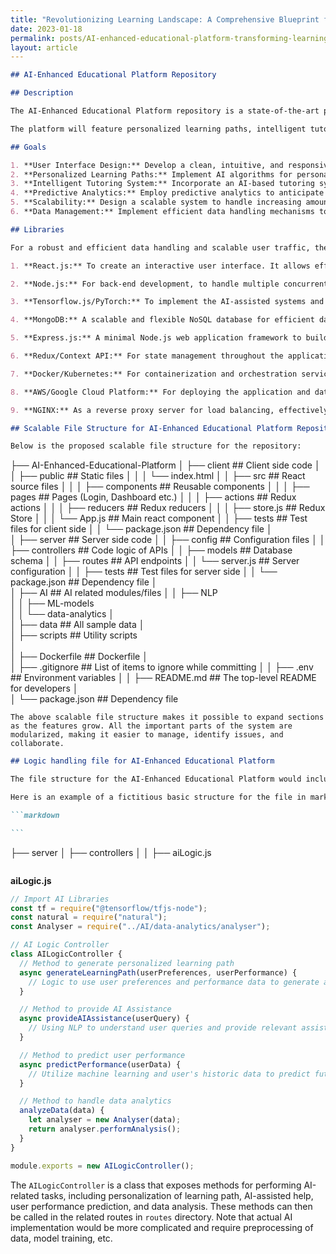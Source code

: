 ```yaml
---
title: "Revolutionizing Learning Landscape: A Comprehensive Blueprint for the Design, Development, and Deployment of a Robust, Scalable, and Data-Driven AI-Enhanced Digital Educational Platform"
date: 2023-01-18
permalink: posts/AI-enhanced-educational-platform-transforming-learning-pathways
layout: article
---
```


```markdown
## AI-Enhanced Educational Platform Repository

## Description

The AI-Enhanced Educational Platform repository is a state-of-the-art project that aims to develop and optimize an educational software platform enhanced with artificial intelligence capabilities. This platform will provide an interactive learning environment for users, enhancing their knowledge acquisition and retention.

The platform will feature personalized learning paths, intelligent tutoring systems, predictive analytics for performance improvement, and an engaging & user-friendly interface. By utilizing various AI mechanisms such as machine learning, natural language processing, and data analytics, we aim to transform traditional educational experiences into more efficient, effective, and personalized ones.

## Goals

1. **User Interface Design:** Develop a clean, intuitive, and responsive interface that provides an easy to navigate experience for users of all ages.
2. **Personalized Learning Paths:** Implement AI algorithms for personalized learning experiences tailored according to the user's preferences, learning style, pace, and academic performance.
3. **Intelligent Tutoring System:** Incorporate an AI-based tutoring system that offers instant assistance, providing explanations, answering queries, and giving feedback to the users.
4. **Predictive Analytics:** Employ predictive analytics to anticipate user performance, identify learning gaps, and recommend corrective measures.
5. **Scalability:** Design a scalable system to handle increasing amounts of data and user traffic effectively and efficiently.
6. **Data Management:** Implement efficient data handling mechanisms to store and process large volumes of educational content, user data, learning metrics, and user interactions.

## Libraries

For a robust and efficient data handling and scalable user traffic, the following libraries and technologies will be utilized:

1. **React.js:** To create an interactive user interface. It allows efficient updating and rendering of components.

2. **Node.js:** For back-end development, to handle multiple concurrent user requests without blocking the Input/Output operations.

3. **Tensorflow.js/PyTorch:** To implement the AI-assisted systems and predictive analytics to personalise learning.

4. **MongoDB:** A scalable and flexible NoSQL database for efficient data handling and storage.

5. **Express.js:** A minimal Node.js web application framework to build APIs to handle multiple HTTP requests at scale.

6. **Redux/Context API:** For state management throughout the application and handle asynchronous actions efficiently.

7. **Docker/Kubernetes:** For containerization and orchestration services to ensure smooth scalability.

8. **AWS/Google Cloud Platform:** For deploying the application and data storage, providing scalable cloud-based services for increasing volumes of data and user traffic.

9. **NGINX:** As a reverse proxy server for load balancing, effectively managing user traffic at large scale.
```

```markdown
## Scalable File Structure for AI-Enhanced Educational Platform Repository

Below is the proposed scalable file structure for the repository:
```

├── AI-Enhanced-Educational-Platform
│ ├── client ## Client side code
│ │ ├── public ## Static files
│ │ │ └── index.html
│ │ ├── src ## React source files
│ │ │ ├── components ## Reusable components
│ │ │ ├── pages ## Pages (Login, Dashboard etc.)
│ │ │ ├── actions ## Redux actions
│ │ │ ├── reducers ## Redux reducers
│ │ │ ├── store.js ## Redux Store
│ │ │ └── App.js ## Main react component
│ │ ├── tests ## Test files for client side
│ │ └── package.json ## Dependency file
│  
│ ├── server ## Server side code
│ │ ├── config ## Configuration files
│ │ ├── controllers ## Code logic of APIs
│ │ ├── models ## Database schema
│ │ ├── routes ## API endpoints
│ │ └── server.js ## Server configuration
│ │ ├── tests ## Test files for server side
│ │ └── package.json ## Dependency file
│  
│ ├── AI ## AI related modules/files
│ │ ├── NLP  
│ │ ├── ML-models  
│ │ └── data-analytics
│  
│ ├── data ## All sample data
│  
│ ├── scripts ## Utility scripts  
│  
│ ├── Dockerfile ## Dockerfile
│  
│ ├── .gitignore ## List of items to ignore while committing
│
│ ├── .env ## Environment variables
│
│ ├── README.md ## The top-level README for developers
│  
│ └── package.json ## Dependency file

```
The above scalable file structure makes it possible to expand sections as the features grow. All the important parts of the system are modularized, making it easier to manage, identify issues, and collaborate.
```

````markdown
## Logic handling file for AI-Enhanced Educational Platform

The file structure for the AI-Enhanced Educational Platform would include a JavaScript file `aiLogic.js`, present in the `controllers` folder inside `server` directory. This file will handle the logic for AI components within the platform.

Here is an example of a fictitious basic structure for the file in markdown format:

```markdown

```
````

├── server
│ ├── controllers
│ │ ├── aiLogic.js

```

```

**aiLogic.js**

```javascript
// Import AI Libraries
const tf = require("@tensorflow/tfjs-node");
const natural = require("natural");
const Analyser = require("../AI/data-analytics/analyser");

// AI Logic Controller
class AILogicController {
  // Method to generate personalized learning path
  async generateLearningPath(userPreferences, userPerformance) {
    // Logic to use user preferences and performance data to generate a personalized learning path
  }

  // Method to provide AI Assistance
  async provideAIAssistance(userQuery) {
    // Using NLP to understand user queries and provide relevant assistance
  }

  // Method to predict user performance
  async predictPerformance(userData) {
    // Utilize machine learning and user's historic data to predict future performance
  }

  // Method to handle data analytics
  analyzeData(data) {
    let analyser = new Analyser(data);
    return analyser.performAnalysis();
  }
}

module.exports = new AILogicController();
```

The `AILogicController` is a class that exposes methods for performing AI-related tasks, including personalization of learning path, AI-assisted help, user performance prediction, and data analysis. These methods can then be called in the related routes in `routes` directory. Note that actual AI implementation would be more complicated and require preprocessing of data, model training, etc.

```

```
